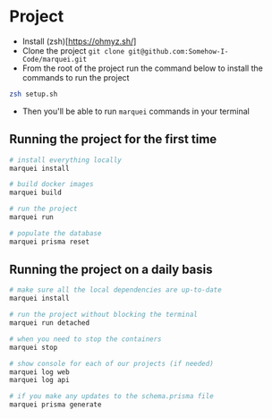 # Project

- Install (zsh)[https://ohmyz.sh/]
- Clone the project `git clone git@github.com:Somehow-I-Code/marquei.git`
- From the root of the project run the command below to install the commands to run the project

```bash
zsh setup.sh
```

- Then you'll be able to run `marquei` commands in your terminal

## Running the project for the first time

```bash
# install everything locally
marquei install

# build docker images
marquei build

# run the project
marquei run

# populate the database
marquei prisma reset
```

## Running the project on a daily basis

```bash
# make sure all the local dependencies are up-to-date
marquei install

# run the project without blocking the terminal
marquei run detached

# when you need to stop the containers
marquei stop

# show console for each of our projects (if needed)
marquei log web
marquei log api

# if you make any updates to the schema.prisma file
marquei prisma generate
```
